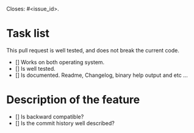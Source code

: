 Closes: #<issue_id>.   

# Task list
This pull request is well tested, and does not break the current code.   
- [] Works on both operating system.   
- [] Is well tested.   
- [] Is documented. Readme, Changelog, binary help output and etc ...

# Description of the feature
- [] Is backward compatible?
- [] Is the commit history well described? 
